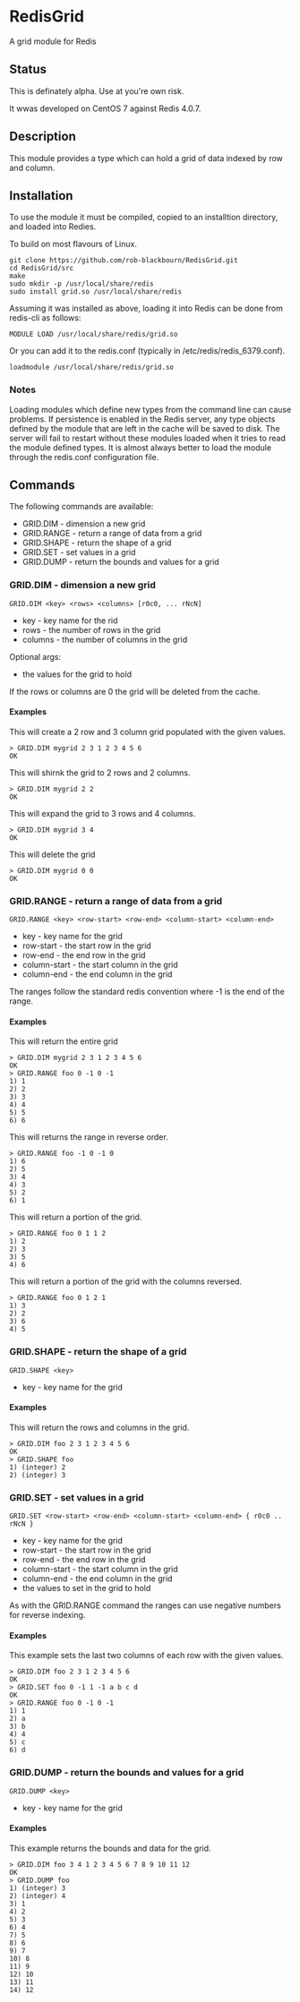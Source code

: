 # RedisGrid

A grid module for Redis

## Status

This is definately alpha. Use at you're own risk.

It wwas developed on CentOS 7 against Redis 4.0.7.

## Description

This module provides a type which can hold a grid of data indexed by row and column.

## Installation

To use the module it must be compiled, copied to an installtion directory, and loaded into Redies.

To build on most flavours of Linux.

    git clone https://github.com/rob-blackbourn/RedisGrid.git
    cd RedisGrid/src
    make
    sudo mkdir -p /usr/local/share/redis
    sudo install grid.so /usr/local/share/redis

Assuming it was installed as above, loading it into Redis can be done from redis-cli as follows:

    MODULE LOAD /usr/local/share/redis/grid.so

Or you can add it to the redis.conf (typically in /etc/redis/redis_6379.conf).

    loadmodule /usr/local/share/redis/grid.so
    
### Notes

Loading modules which define new types from the command line can cause problems. 
If persistence is enabled in the Redis server, any type objects defined by the module that are left in the cache will be saved to disk. 
The server will fail to restart without these modules loaded when it tries to read the module defined types.
It is almost always better to load the module through the redis.conf configuration file.

## Commands

The following commands are available:

* GRID.DIM - dimension a new grid
* GRID.RANGE - return a range of data from a grid
* GRID.SHAPE - return the shape of a grid
* GRID.SET - set values in a grid
* GRID.DUMP - return the bounds and values for a grid

### GRID.DIM - dimension a new grid

    GRID.DIM <key> <rows> <columns> [r0c0, ... rNcN]

* key - key name for the rid
* rows - the number of rows in the grid
* columns - the number of columns in the grid

Optional args:

* the values for the grid to hold

If the rows or columns are 0 the grid will be deleted from the cache.

#### Examples

This will create a 2 row and 3 column grid populated with the given values.

    > GRID.DIM mygrid 2 3 1 2 3 4 5 6
    OK

This will shirnk the grid to 2 rows and 2 columns.

    > GRID.DIM mygrid 2 2
    OK

This will expand the grid to 3 rows and 4 columns.

    > GRID.DIM mygrid 3 4
    OK

This will delete the grid

    > GRID.DIM mygrid 0 0
    OK

### GRID.RANGE - return a range of data from a grid

    GRID.RANGE <key> <row-start> <row-end> <column-start> <column-end>

* key - key name for the grid
* row-start - the start row in the grid
* row-end - the end row in the grid
* column-start - the start column in the grid
* column-end - the end column in the grid

The ranges follow the standard redis convention where -1 is the end of the range.

#### Examples

This will return the entire grid

    > GRID.DIM mygrid 2 3 1 2 3 4 5 6
    OK
    > GRID.RANGE foo 0 -1 0 -1
    1) 1
    2) 2
    3) 3
    4) 4
    5) 5
    6) 6

This will returns the range in reverse order.

    > GRID.RANGE foo -1 0 -1 0
    1) 6
    2) 5
    3) 4
    4) 3
    5) 2
    6) 1

This will return a portion of the grid.

    > GRID.RANGE foo 0 1 1 2
    1) 2
    2) 3
    3) 5
    4) 6

This will return a portion of the grid with the columns reversed.

    > GRID.RANGE foo 0 1 2 1
    1) 3
    2) 2
    3) 6
    4) 5

### GRID.SHAPE - return the shape of a grid

    GRID.SHAPE <key>

* key - key name for the grid

#### Examples

This will return the rows and columns in the grid.

    > GRID.DIM foo 2 3 1 2 3 4 5 6
    OK
    > GRID.SHAPE foo
    1) (integer) 2
    2) (integer) 3

### GRID.SET - set values in a grid

    GRID.SET <row-start> <row-end> <column-start> <column-end> { r0c0 .. rNcN }

* key - key name for the grid
* row-start - the start row in the grid
* row-end - the end row in the grid
* column-start - the start column in the grid
* column-end - the end column in the grid
* the values to set in the grid to hold

As with the GRID.RANGE command the ranges can use negative numbers for reverse indexing.

#### Examples

This example sets the last two columns of each row with the given values.

    > GRID.DIM foo 2 3 1 2 3 4 5 6
    OK
    > GRID.SET foo 0 -1 1 -1 a b c d
    OK
    > GRID.RANGE foo 0 -1 0 -1
    1) 1
    2) a
    3) b
    4) 4
    5) c
    6) d

### GRID.DUMP - return the bounds and values for a grid

    GRID.DUMP <key>

* key - key name for the grid

#### Examples

This example returns the bounds and data for the grid.

    > GRID.DIM foo 3 4 1 2 3 4 5 6 7 8 9 10 11 12
    OK
    > GRID.DUMP foo
    1) (integer) 3
    2) (integer) 4
    3) 1
    4) 2
    5) 3
    6) 4
    7) 5
    8) 6
    9) 7
    10) 8
    11) 9
    12) 10
    13) 11
    14) 12

